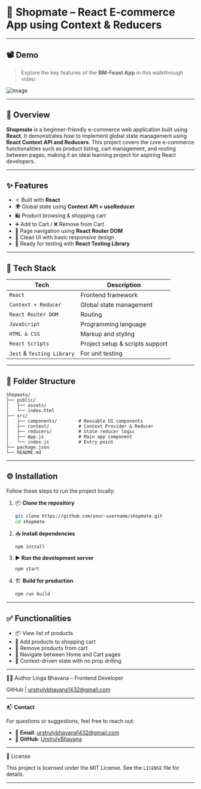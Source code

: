 # 🛒 Shopmate – React E-commerce App using Context & Reducers

---

## 📽️ Demo

> Explore the key features of the **BM-Feast App** in this walkthrough video:

![Image](https://github.com/user-attachments/assets/6c62f5ab-08a1-472c-9cec-2e4d4be2a374) 


---

## 🧾 Overview

**Shopmate** is a beginner-friendly e-commerce web application built using **React**. It demonstrates how to implement global state management using **React Context API and Reducers**. This project covers the core e-commerce functionalities such as product listing, cart management, and routing between pages, making it an ideal learning project for aspiring React developers.

---

## ✨ Features

- ⚛️ Built with **React**
- 🌍 Global state using **Context API + useReducer**
- 🛍️ Product browsing & shopping cart
- ➕ Add to Cart / ❌ Remove from Cart
- 🔀 Page navigation using **React Router DOM**
- 🎨 Clean UI with basic responsive design
- 🧪 Ready for testing with **React Testing Library**

---

## 🧰 Tech Stack

| Tech               | Description                      |
|--------------------|----------------------------------|
| `React`            | Frontend framework               |
| `Context + Reducer`| Global state management          |
| `React Router DOM` | Routing                          |
| `JavaScript`       | Programming language             |
| `HTML & CSS`       | Markup and styling               |
| `React Scripts`    | Project setup & scripts support  |
| `Jest` & `Testing Library` | For unit testing           |

---

## 📁 Folder Structure

```
Shopmate/
├── public/
│   ├── assets/
│   └── index.html
├── src/
│   ├── components/        # Reusable UI components
│   ├── context/           # Context Provider & Reducer
│   ├── reducers/          # State reducer logic
│   ├── App.js             # Main app component
│   └── index.js           # Entry point
├── package.json
└── README.md
```

---

## ⚙️ Installation

Follow these steps to run the project locally:

1. 📦 **Clone the repository**
   ```bash
   git clone https://github.com/your-username/shopmate.git
   cd shopmate
   ```

2. 📥 **Install dependencies**
   ```bash
   npm install
   ```

3. ▶️ **Run the development server**
   ```bash
   npm start
   ```

4. 🏗️ **Build for production**
   ```bash
   npm run build
   ```

---

## ✅ Functionalities

- 📦 View list of products
- 🛒 Add products to shopping cart
- 🧹 Remove products from cart
- 🔁 Navigate between Home and Cart pages
- 🚫 Context-driven state with no prop drilling

---

🙋‍♀️ Author
Linga Bhavana – Frontend Developer

GitHub | urstrulybhavana1432@gmail.com

---


📬 **Contact**

For questions or suggestions, feel free to reach out:

- 📧 **Email**: [urstrulybhavana1432@gmail.com](mailto:urstrulybhavana1432@gmail.com)  
- 🐙 **GitHub**: [UrstrulyBhavana](https://github.com/UrstrulyBhavana)


---

📜 License

This project is licensed under the MIT License. See the `LICENSE` file for details.

---
